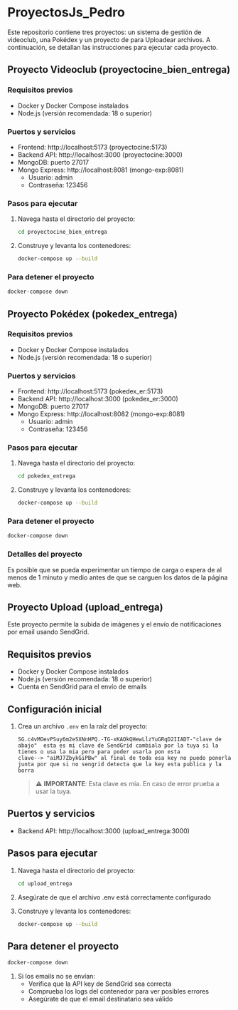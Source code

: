# ProyectosJs_Pedro

Este repositorio contiene tres proyectos: un sistema de gestión de videoclub, una Pokédex y un proyecto de para Uploadear archivos. A continuación, se detallan las instrucciones para ejecutar cada proyecto.

## Proyecto Videoclub (proyectocine_bien_entrega)

### Requisitos previos
- Docker y Docker Compose instalados
- Node.js (versión recomendada: 18 o superior)

### Puertos y servicios
- Frontend: http://localhost:5173 (proyectocine:5173)
- Backend API: http://localhost:3000 (proyectocine:3000)
- MongoDB: puerto 27017
- Mongo Express: http://localhost:8081 (mongo-exp:8081)
  - Usuario: admin
  - Contraseña: 123456

### Pasos para ejecutar
1. Navega hasta el directorio del proyecto:
   ```bash
   cd proyectocine_bien_entrega
   ```

2. Construye y levanta los contenedores:
   ```bash
   docker-compose up --build
   ```

### Para detener el proyecto
```bash
docker-compose down
```


## Proyecto Pokédex (pokedex_entrega)

### Requisitos previos
- Docker y Docker Compose instalados
- Node.js (versión recomendada: 18 o superior)

### Puertos y servicios
- Frontend: http://localhost:5173 (pokedex_er:5173)
- Backend API: http://localhost:3000 (pokedex_er:3000)
- MongoDB: puerto 27017
- Mongo Express: http://localhost:8082 (mongo-exp:8081)
  - Usuario: admin
  - Contraseña: 123456

### Pasos para ejecutar
1. Navega hasta el directorio del proyecto:
   ```bash
   cd pokedex_entrega
   ```

2. Construye y levanta los contenedores:
   ```bash
   docker-compose up --build
   ```

### Para detener el proyecto
```bash
docker-compose down
```
### Detalles del proyecto
Es posible que se pueda experimentar un tiempo de carga o espera de al menos de 1 minuto y medio antes de que se carguen los datos de la página web.



## Proyecto Upload  (upload_entrega)

Este proyecto permite la subida de imágenes y el envío de notificaciones por email usando SendGrid.

## Requisitos previos
- Docker y Docker Compose instalados
- Node.js (versión recomendada: 18 o superior)
- Cuenta en SendGrid para el envío de emails

## Configuración inicial

1. Crea un archivo `.env` en la raíz del proyecto:
   ```env
   SG.c4vMOevPSuy6m2eSXNnHPQ.-TG-xKAOkQHewLlzYuGRqD2IIADT-"clave de abajo"  esta es mi clave de SendGrid cambiala por la tuya si la tienes o usa la mia pero para poder usarla pon esta 
   clave--> "aiMJ7ZbykGiPBw" al final de toda esa key no puedo ponerla junta por que si no sengrid detecta que la key esta publica y la borra
   ```

   > ⚠️ **IMPORTANTE**: Esta clave es mia. En caso de error prueba a usar la tuya.

## Puertos y servicios
- Backend API: http://localhost:3000 (upload_entrega:3000)

## Pasos para ejecutar

1. Navega hasta el directorio del proyecto:
   ```bash
   cd upload_entrega
   ```

2. Asegúrate de que el archivo .env está correctamente configurado

3. Construye y levanta los contenedores:
   ```bash
   docker-compose up --build
   ```

## Para detener el proyecto
```bash
docker-compose down
```

1. Si los emails no se envían:
   - Verifica que la API key de SendGrid sea correcta
   - Comprueba los logs del contenedor para ver posibles errores
   - Asegúrate de que el email destinatario sea válido


